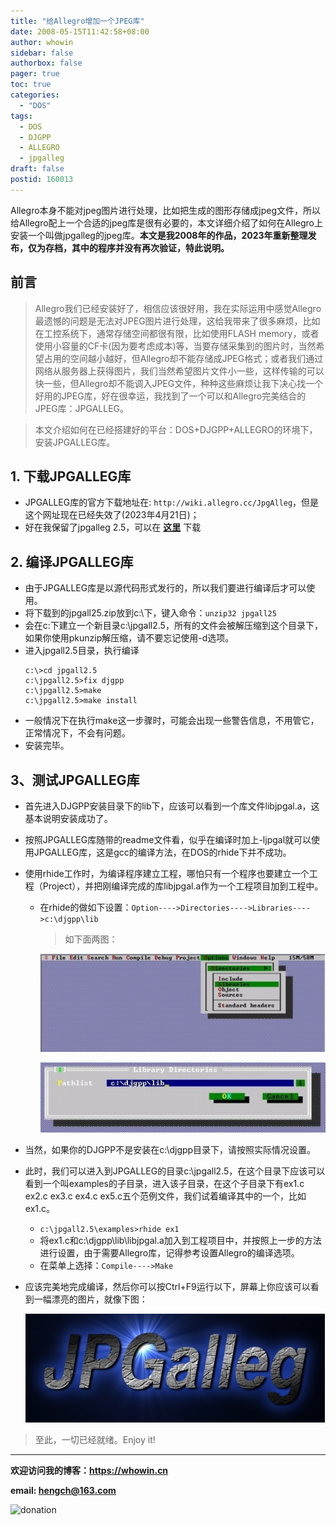 ```yaml
---
title: "给Allegro增加一个JPEG库"
date: 2008-05-15T11:42:58+08:00
author: whowin
sidebar: false
authorbox: false
pager: true
toc: true
categories:
  - "DOS"
tags:
  - DOS
  - DJGPP
  - ALLEGRO
  - jpgalleg
draft: false
postid: 160013
---
```


Allegro本身不能对jpeg图片进行处理，比如把生成的图形存储成jpeg文件，所以给Allegro配上一个合适的jpeg库是很有必要的，本文详细介绍了如何在Allegro上安装一个叫做jpgalleg的jpeg库。**本文是我2008年的作品，2023年重新整理发布，仅为存档，其中的程序并没有再次验证，特此说明。**
<!--more-->

## 前言
> Allegro我们已经安装好了，相信应该很好用，我在实际运用中感觉Allegro最遗憾的问题是无法对JPEG图片进行处理，这给我带来了很多麻烦，比如在工控系统下，通常存储空间都很有限，比如使用FLASH memory，或者使用小容量的CF卡(因为要考虑成本)等，当要存储采集到的图片时，当然希望占用的空间越小越好，但Allegro却不能存储成JPEG格式；或者我们通过网络从服务器上获得图片，我们当然希望图片文件小一些，这样传输的可以快一些，但Allegro却不能调入JPEG文件，种种这些麻烦让我下决心找一个好用的JPEG库，好在很幸运，我找到了一个可以和Allegro完美结合的JPEG库：JPGALLEG。

> 本文介绍如何在已经搭建好的平台：DOS+DJGPP+ALLEGRO的环境下，安装JPGALLEG库。

## 1. 下载JPGALLEG库
* JPGALLEG库的官方下载地址在: ```http://wiki.allegro.cc/JpgAlleg```，但是这个网址现在已经失效了(2023年4月21日)；
* 好在我保留了jpgalleg 2.5，可以在 [**这里**][web02] 下载

## 2. 编译JPGALLEG库
* 由于JPGALLEG库是以源代码形式发行的，所以我们要进行编译后才可以使用。
* 将下载到的jpgall25.zip放到c:\下，键入命令：```unzip32 jpgall25```
* 会在c:下建立一个新目录c:\jpgall2.5，所有的文件会被解压缩到这个目录下，如果你使用pkunzip解压缩，请不要忘记使用-d选项。
* 进入jpgall2.5目录，执行编译
    ```
    c:\>cd jpgall2.5
    c:\jpgall2.5>fix djgpp
    c:\jpgall2.5>make
    c:\jpgall2.5>make install
    ```
* 一般情况下在执行make这一步骤时，可能会出现一些警告信息，不用管它，正常情况下，不会有问题。
* 安装完毕。

## 3、测试JPGALLEG库
* 首先进入DJGPP安装目录下的lib下，应该可以看到一个库文件libjpgal.a，这基本说明安装成功了。
* 按照JPGALLEG库随带的readme文件看，似乎在编译时加上-ljpgal就可以使用JPGALLEG库，这是gcc的编译方法，在DOS的rhide下并不成功。
* 使用rhide工作时，为编译程序建立工程，哪怕只有一个程序也要建立一个工程（Project），并把刚编译完成的库libjpgal.a作为一个工程项目加到工程中。
  - 在rhide的做如下设置：```Option---->Directories---->Libraries---->c:\djgpp\lib```
    > 如下面两图：

    ![给Allegro增加一个JPEG库][img01]

    ![给Allegro增加一个JPEG库][img02]

* 当然，如果你的DJGPP不是安装在c:\djgpp目录下，请按照实际情况设置。
* 此时，我们可以进入到JPGALLEG的目录c:\jpgall2.5，在这个目录下应该可以看到一个叫examples的子目录，进入该子目录，在这个子目录下有ex1.c ex2.c ex3.c ex4.c ex5.c五个范例文件，我们试着编译其中的一个，比如ex1.c。
  - ```c:\jpgall2.5\examples>rhide ex1```
  - 将ex1.c和c:\djgpp\lib\libjpgal.a加入到工程项目中，并按照上一步的方法进行设置，由于需要Allegro库，记得参考设置Allegro的编译选项。
  - 在菜单上选择：```Compile---->Make```
* 应该完美地完成编译，然后你可以按Ctrl+F9运行以下，屏幕上你应该可以看到一幅漂亮的图片，就像下图：

    ![给Allegro增加一个JPEG库][img03]

> 至此，一切已经就绪。Enjoy it!

-------------
**欢迎访问我的博客：https://whowin.cn**

**email: hengch@163.com**

![donation][img_sponsor_qrcode]

[img_sponsor_qrcode]:https://whowin.gitee.io/images/qrcode/sponsor-qrcode.png


[web01]:http://wiki.allegro.cc/JpgAlleg/
[web02]:/software/jpgalleg/jpgall25.zip

[img01]:/images/160013/add-jpgalleg-under-rhide.jpg
[img02]:/images/160013/set-lib-path-under-rhide.jpg
[img03]:/images/160013/jpgalleg-logo.jpg


